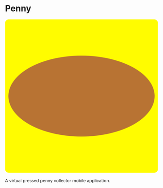 # Penny
![Penny Icon](https://github.com/evanalba/penny/blob/main/lib/images/icon.png)

A virtual pressed penny collector mobile application.
